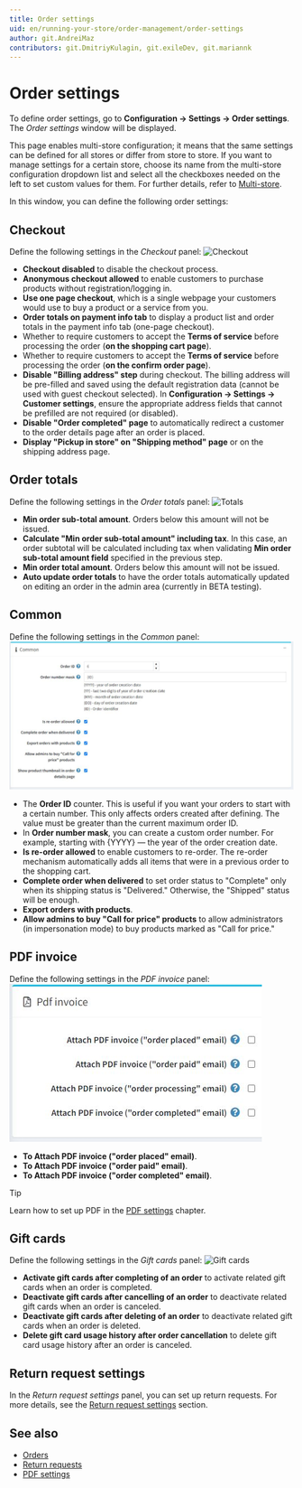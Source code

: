 ```yaml
---
title: Order settings
uid: en/running-your-store/order-management/order-settings
author: git.AndreiMaz
contributors: git.DmitriyKulagin, git.exileDev, git.mariannk
---
```


# Order settings

To define order settings, go to **Configuration → Settings → Order settings**. The *Order settings* window will be displayed.

This page enables multi-store configuration; it means that the same settings can be defined for all stores or differ from store to store. If you want to manage settings for a certain store, choose its name from the multi-store configuration dropdown list and select all the checkboxes needed on the left to set custom values for them. For further details, refer to [Multi-store](xref:en/getting-started/advanced-configuration/multi-store).

In this window, you can define the following order settings:

## Checkout

Define the following settings in the *Checkout* panel:
![Checkout](_static/order-settings/checkout.jpg)

* **Checkout disabled** to disable the checkout process.
* **Anonymous checkout allowed** to enable customers to purchase products without registration/logging in.
* **Use one page checkout**, which is a single webpage your customers would use to buy a product or a service from you.
* **Order totals on payment info tab** to display a product list and order totals in the payment info tab (one-page checkout).
* Whether to require customers to accept the **Terms of service** before processing the order (**on the shopping cart page**).
* Whether to require customers to accept the **Terms of service** before processing the order (**on the confirm order page**).
* **Disable "Billing address" step** during checkout. The billing address will be pre-filled and saved using the default registration data (cannot be used with guest checkout selected). In **Configuration → Settings → Customer settings**, ensure the appropriate address fields that cannot be prefilled are not required (or disabled).
* **Disable "Order completed" page** to automatically redirect a customer to the order details page after an order is placed.
* **Display "Pickup in store" on "Shipping method" page** or on the shipping address page.

## Order totals

Define the following settings in the *Order totals* panel:
![Totals](_static/order-settings/totals.jpg)

* **Min order sub-total amount**. Orders below this amount will not be issued.
* **Calculate "Min order sub-total amount" including tax**. In this case, an order subtotal will be calculated including tax when validating **Min order sub-total amount field** specified in the previous step.
* **Min order total amount**. Orders below this amount will not be issued.
* **Auto update order totals** to have the order totals automatically updated on editing an order in the admin area (currently in BETA testing).

## Common

Define the following settings in the *Common* panel:
![Common](_static/order-settings/common.jpg)

* The **Order ID** counter. This is useful if you want your orders to start with a certain number. This only affects orders created after defining. The value must be greater than the current maximum order ID.
* In **Order number mask**, you can create a custom order number. For example, starting with {YYYY} — the year of the order creation date.
* **Is re-order allowed** to enable customers to re-order. The re-order mechanism automatically adds all items that were in a previous order to the shopping cart.
* **Complete order when delivered** to set order status to "Complete" only when its shipping status is "Delivered." Otherwise, the "Shipped" status will be enough.
* **Export orders with products**.
* **Allow admins to buy "Call for price" products** to allow administrators (in impersonation mode) to buy products marked as "Call for price."

## PDF invoice

Define the following settings in the *PDF invoice* panel:
![PDF invoice](_static/order-settings/pdf-invoice.jpg)

* **To Attach PDF invoice ("order placed" email)**.
* **To Attach PDF invoice ("order paid" email)**.
* **To Attach PDF invoice ("order completed" email)**.

> [!TIP]
>
> Learn how to set up PDF in the [PDF settings](xref:en/getting-started/advanced-configuration/pdf-settings) chapter.

## Gift cards

Define the following settings in the *Gift cards* panel:
![Gift cards](_static/order-settings/gift-cards.jpg)

* **Activate gift cards after completing of an order** to activate related gift cards when an order is completed.
* **Deactivate gift cards after cancelling of an order** to deactivate related gift cards when an order is canceled.
* **Deactivate gift cards after deleting of an order** to deactivate related gift cards when an order is deleted.
* **Delete gift card usage history after order cancellation** to delete gift card usage history after an order is canceled.

## Return request settings

In the *Return request settings* panel, you can set up return requests. For more details, see the [Return request settings](xref:en/running-your-store/order-management/return-requests#return-request-settings) section.

## See also

* [Orders](xref:en/running-your-store/order-management/orders)
* [Return requests](xref:en/running-your-store/order-management/return-requests)
* [PDF settings](xref:en/getting-started/advanced-configuration/pdf-settings)
